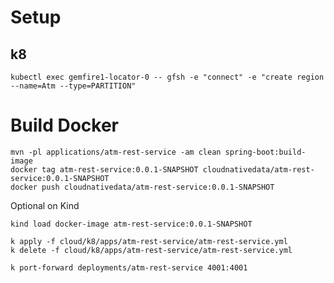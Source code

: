 # Setup

## k8

```shell
kubectl exec gemfire1-locator-0 -- gfsh -e "connect" -e "create region --name=Atm --type=PARTITION"
```

# Build Docker


```shell
mvn -pl applications/atm-rest-service -am clean spring-boot:build-image
docker tag atm-rest-service:0.0.1-SNAPSHOT cloudnativedata/atm-rest-service:0.0.1-SNAPSHOT
docker push cloudnativedata/atm-rest-service:0.0.1-SNAPSHOT
```


Optional on Kind

```shell
kind load docker-image atm-rest-service:0.0.1-SNAPSHOT
```


```shell
k apply -f cloud/k8/apps/atm-rest-service/atm-rest-service.yml
k delete -f cloud/k8/apps/atm-rest-service/atm-rest-service.yml
```

```shell
k port-forward deployments/atm-rest-service 4001:4001
```






